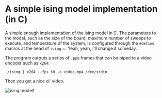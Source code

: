 # A simple ising model implementation (in C)
A simple enough implementation of the ising model in C. The parameters
to the model, such as the size of the board, maximum number of sweeps
to execute, and temperature of the system, is configured through the
`#define` macros at the head of `ising.c`. Yeah, yeah, I'll change it
someday.

The program outputs a series of `.ppm` frames that can be piped to a
video encoder such as `x264`:

``` shell
./ising | x264 --fps 60 -o video.mp4 /dev/stdin
```

Then you get a nice ol' video.

![ising model!](video.gif)
